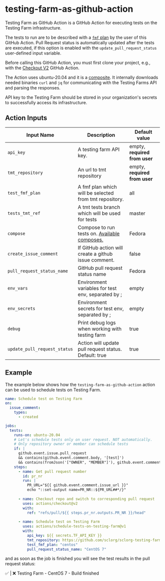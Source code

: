 # testing-farm-as-github-action

Testing Farm as GitHub Action is a GitHub Action for executing tests on the Testing Farm infrastructure.

The tests to run are to be described with a [`fmf` plan](https://tmt.readthedocs.io/en/latest/spec.html) by the user of this GitHub Action.
Pull Request status is automatically updated after the tests are executed,
if this option is enabled with the `update_pull_request_status` user-defined input variable.


Before calling this GitHub Action, you must first clone your project,
e.g., with the [Checkout V2](https://github.com/actions/checkout) GitHub Action.

The Action uses ubuntu-20.04 and it is a [composite](https://docs.github.com/en/actions/creating-actions/about-custom-actions).
It internally downloads needed binaries `curl` and `jq` for communicating with the Testing Farms API and parsing the responses.
 
API key to the Testing Farm should be stored in your organization's secrets to successfully access its infrastructure.

## Action Inputs

|   Input Name                | Description                                            | Default value                 |
|-----------------------------|--------------------------------------------------------|-------------------------------|
| `api_key`                   | A testing farm API key.                                | empty, **required from user** |
| `tmt_repository`            | An url to tmt repository                               | empty, **required from user** |
| `test_fmf_plan`             | A fmf plan which will be selected from tmt repository. | all                           |
| `tests_tmt_ref`             | A tmt tests branch which will be used for tests        | master                        |
| `compose`                   | Compose to run tests on. [Available composes.](https://api.dev.testing-farm.io/v0.1/composes)| Fedora |
| `create_issue_comment`      | If GitHub action will create a github issue comment.   | false                         |
| `pull_request_status_name`  | GitHub pull request status name                        | Fedora                        |
| `env_vars`                  | Environment variables for test env, separated by ;     | empty                         |
| `env_secrets`               | Environment secrets for test env, separated by ;       | empty                         |
| `debug`                     | Print debug logs when working with testing farm        | true                          |
| `update_pull_request_status`| Action will update pull request status. Default: true  | true                          |

## Example

The example below shows how the `testing-farm-as-github-action` action can be used to schedule tests on Testing Farm.

```yaml
name: Schedule test on Testing Farm
on:
  issue_comment:
    types:
      - created

jobs:
  tests:
    runs-on: ubuntu-20.04
    # Let's schedule tests only on user request. NOT automatically.
    # Only repository owner or member can schedule tests
    if: |
      github.event.issue.pull_request
      && contains(github.event.comment.body, '[test]')
      && contains(fromJson('["OWNER", "MEMBER"]'), github.event.comment.author_association)
    steps:
      - name: Get pull request number
        id: pr_nr
        run: |
          PR_URL="${{ github.event.comment.issue_url }}"
          echo "::set-output name=PR_NR::${PR_URL##*/}"
          
      - name: Checkout repo and switch to corresponding pull request
        uses: actions/checkout@v2
        with:
          ref: "refs/pull/${{ steps.pr_nr.outputs.PR_NR }}/head"
          
      - name: Schedule test on Testing Farm 
        uses: actions/schedule-tests-on-testing-farm@v1
        with:
          api_key: ${{ secrets.TF_API_KEY }}
          tmt_repository: https://github.com/sclorg/sclorg-testing-farm
          test_fmf_plan: "centos"
          pull_request_status_name: "CentOS 7"
```

and as soon as the job is finished you will see the test results in the pull request status:

✅ | ❌ Testing Farm - CentOS 7 - Build finished
